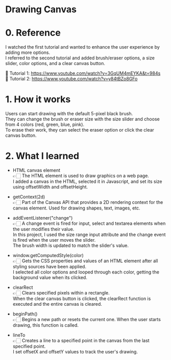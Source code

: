 # Drawing Canvas

# 0. Reference
I watched the first tutorial and wanted to enhance the user experience by adding more options. <br>
I referred to the second tutorial and added brush/eraser options, a size slider, color options, and a clear canvas button.<br>

👀 Tutorial 1: https://www.youtube.com/watch?v=3GqUM4mEYKA&t=984s<br>
👀 Tutorial 2: https://www.youtube.com/watch?v=y84tBZo8GFo<br>

# 1. How it works
Users can start drawing with the default 5-pixel black brush. <br>
They can change the brush or eraser size with the size slider and choose from 4 colors (red, green, blue, pink). <br>
To erase their work, they can select the eraser option or click the clear canvas button.<br>

# 2. What I learned
 * HTML canvas element <br>
  👉🏻 The HTML <canvas> element is used to draw graphics on a web page. <br>
  I added a canvas in the HTML, selected it in Javascript, and set its size using offsetWidth and offsetHeight.<br>

 * getContext(2d)<br>
  👉🏻 Part of the Canvas API that provides a 2D rendering context for the canvas element. Used for drawing shapes, text, images, etc.<br>

 * addEventListener("change")<br>
  👉🏻 A change event is fired for input, select and textarea elements when the user modifies their value. <br>
  In this project, I used the size range input attribute and the change event is fired when the user moves the slider. <br>
  The brush width is updated to match the slider's value.<br>

 * window.getComputedStyle(color)<br>
  👉🏻 Gets the CSS properties and values of an HTML element after all styling sources have been applied. <br>
    I selected all color options and looped through each color, getting the background value when its clicked.<br>

 * clearRect<br>
   👉🏻 Clears specified pixels within a rectangle. <br>
  When the clear canvas button is clicked, the clearRect function is executed and the entire canvas is cleared.<br>

 * beginPath()<br>
  👉🏻 Begins a new path or resets the current one. When the user starts drawing, this function is called.

 * lineTo<br>
  👉🏻 Creates a line to a specified point in the canvas from the last specified point. <br>
   I set offsetX and offsetY values to track the user's drawing.<br>








